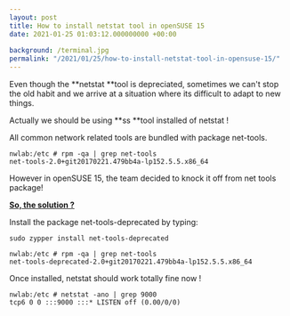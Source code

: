 ```yaml
---
layout: post
title: How to install netstat tool in openSUSE 15
date: 2021-01-25 01:03:12.000000000 +00:00
 
background: /terminal.jpg
permalink: "/2021/01/25/how-to-install-netstat-tool-in-opensuse-15/"
---
```

  Even though the **netstat **tool is depreciated, sometimes we can't stop the old habit and we arrive at a situation where its difficult to adapt to new things.   
  
  
  Actually we should be using **ss **tool installed of netstat !   
  
  
  All common network related tools are bundled with package net-tools.   
  
```
nwlab:/etc # rpm -qa | grep net-tools
net-tools-2.0+git20170221.479bb4a-lp152.5.5.x86_64
```  
  
  However in openSUSE 15, the team decided to knock it off from net tools package!   
  
  
  <span style="text-decoration:underline;">**So, the solution ?**</span>   
  
  <!-- wp:paragraph {"align":"justify"} -->   
<p class="has-text-align-justify">Install the package net-tools-deprecated by typing:   
  
  
  ```sudo zypper install net-tools-deprecated```   
  
```console
nwlab:/etc # rpm -qa | grep net-tools
net-tools-deprecated-2.0+git20170221.479bb4a-lp152.5.5.x86_64
```
  
  Once installed, netstat should work totally fine now !   
  
  
```console
nwlab:/etc # netstat -ano | grep 9000
tcp6 0 0 :::9000 :::* LISTEN off (0.00/0/0)
```
  
